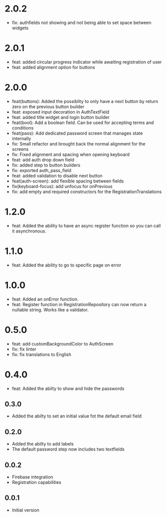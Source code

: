 <!--
SPDX-FileCopyrightText: 2022 Iconica

SPDX-License-Identifier: GPL-3.0-or-later
-->

# 2.0.2

- fix: authfields not showing and not being able to set space between widgets

# 2.0.1

- feat: added circular progress indicator while awaiting registration of user
- feat: added alignment option for buttons

# 2.0.0

- feat(buttons): Added the possiblity to only have a next button by return zero on the previous button builder
- feat: exposed input decoration in AuthTextField
- feat: added title widget and login button builder
- feat(bool): Add a boolean field. Can be used for accepting terms and conditions
- feat(pass): Add dedicated password screen that manages state internally
- fix: Small refactor and brought back the normal alignment for the screens
- fix: Fixed alignment and spacing when opening keyboard
- feat: add auth drop down field
- fix: added step to button builders
- fix: exported auth_pass_field
- feat: added validation to disable next button
- feat(auth-screen): add flexible spacing between fields
- fix(keyboard-focus): add unfocus for onPrevious
- fix: add empty and required constructors for the RegistrationTranslations

# 1.2.0

- feat: Added the ability to have an async register function so you can call it asynchronous.

# 1.1.0

- feat: Added the ability to go to specific page on error

# 1.0.0

- feat: Added an onError function.
- feat: Register function in RegistrationRepository can now return a nullable string. Works like a validator.

# 0.5.0

- feat: add customBackgroundColor to AuthScreen
- fix: fix linter
- fix: fix translations to English

# 0.4.0

- feat: Added the abilty to show and hide the passwords

## 0.3.0

- Added the abilty to set an initial value fot the default email field

## 0.2.0

- Added the abilty to add labels
- The default password step now includes two textfields

## 0.0.2

- Firebase integration
- Registration capabilities

## 0.0.1

- Initial version

